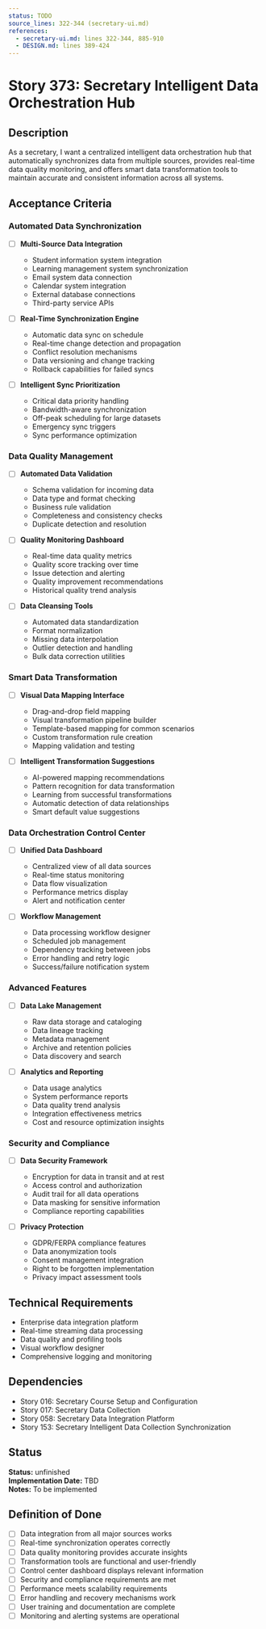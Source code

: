 ```yaml
---
status: TODO
source_lines: 322-344 (secretary-ui.md)
references:
  - secretary-ui.md: lines 322-344, 885-910
  - DESIGN.md: lines 389-424
---
```


# Story 373: Secretary Intelligent Data Orchestration Hub

## Description
As a secretary, I want a centralized intelligent data orchestration hub that automatically synchronizes data from multiple sources, provides real-time data quality monitoring, and offers smart data transformation tools to maintain accurate and consistent information across all systems.

## Acceptance Criteria

### Automated Data Synchronization
- [ ] **Multi-Source Data Integration**
  - Student information system integration
  - Learning management system synchronization
  - Email system data connection
  - Calendar system integration
  - External database connections
  - Third-party service APIs

- [ ] **Real-Time Synchronization Engine**
  - Automatic data sync on schedule
  - Real-time change detection and propagation
  - Conflict resolution mechanisms
  - Data versioning and change tracking
  - Rollback capabilities for failed syncs

- [ ] **Intelligent Sync Prioritization**
  - Critical data priority handling
  - Bandwidth-aware synchronization
  - Off-peak scheduling for large datasets
  - Emergency sync triggers
  - Sync performance optimization

### Data Quality Management
- [ ] **Automated Data Validation**
  - Schema validation for incoming data
  - Data type and format checking
  - Business rule validation
  - Completeness and consistency checks
  - Duplicate detection and resolution

- [ ] **Quality Monitoring Dashboard**
  - Real-time data quality metrics
  - Quality score tracking over time
  - Issue detection and alerting
  - Quality improvement recommendations
  - Historical quality trend analysis

- [ ] **Data Cleansing Tools**
  - Automated data standardization
  - Format normalization
  - Missing data interpolation
  - Outlier detection and handling
  - Bulk data correction utilities

### Smart Data Transformation
- [ ] **Visual Data Mapping Interface**
  - Drag-and-drop field mapping
  - Visual transformation pipeline builder
  - Template-based mapping for common scenarios
  - Custom transformation rule creation
  - Mapping validation and testing

- [ ] **Intelligent Transformation Suggestions**
  - AI-powered mapping recommendations
  - Pattern recognition for data transformation
  - Learning from successful transformations
  - Automatic detection of data relationships
  - Smart default value suggestions

### Data Orchestration Control Center
- [ ] **Unified Data Dashboard**
  - Centralized view of all data sources
  - Real-time status monitoring
  - Data flow visualization
  - Performance metrics display
  - Alert and notification center

- [ ] **Workflow Management**
  - Data processing workflow designer
  - Scheduled job management
  - Dependency tracking between jobs
  - Error handling and retry logic
  - Success/failure notification system

### Advanced Features
- [ ] **Data Lake Management**
  - Raw data storage and cataloging
  - Data lineage tracking
  - Metadata management
  - Archive and retention policies
  - Data discovery and search

- [ ] **Analytics and Reporting**
  - Data usage analytics
  - System performance reports
  - Data quality trend analysis
  - Integration effectiveness metrics
  - Cost and resource optimization insights

### Security and Compliance
- [ ] **Data Security Framework**
  - Encryption for data in transit and at rest
  - Access control and authorization
  - Audit trail for all data operations
  - Data masking for sensitive information
  - Compliance reporting capabilities

- [ ] **Privacy Protection**
  - GDPR/FERPA compliance features
  - Data anonymization tools
  - Consent management integration
  - Right to be forgotten implementation
  - Privacy impact assessment tools

## Technical Requirements
- Enterprise data integration platform
- Real-time streaming data processing
- Data quality and profiling tools
- Visual workflow designer
- Comprehensive logging and monitoring

## Dependencies
- Story 016: Secretary Course Setup and Configuration
- Story 017: Secretary Data Collection
- Story 058: Secretary Data Integration Platform
- Story 153: Secretary Intelligent Data Collection Synchronization


## Status
**Status:** unfinished  
**Implementation Date:** TBD  
**Notes:** To be implemented
## Definition of Done
- [ ] Data integration from all major sources works
- [ ] Real-time synchronization operates correctly
- [ ] Data quality monitoring provides accurate insights
- [ ] Transformation tools are functional and user-friendly
- [ ] Control center dashboard displays relevant information
- [ ] Security and compliance requirements are met
- [ ] Performance meets scalability requirements
- [ ] Error handling and recovery mechanisms work
- [ ] User training and documentation are complete
- [ ] Monitoring and alerting systems are operational